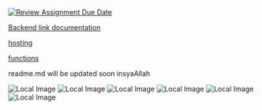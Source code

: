 [![Review Assignment Due Date](https://classroom.github.com/assets/deadline-readme-button-24ddc0f5d75046c5622901739e7c5dd533143b0c8e959d652212380cedb1ea36.svg)](https://classroom.github.com/a/-Z3-Ss4P)

[Backend link documentation](https://web.postman.co/documentation/29017989-ce05e23a-90fa-4313-b0b7-227a5fe4258a/publish?workspaceId=012bbf21-0be2-4c2d-80eb-b6faf908eba4)

[hosting](https://najmy.web.app/)

[functions](https://us-central1-revou-batch-june.cloudfunctions.net/project_milestone_mnajmytsss)

readme.md will be updated soon insyaAllah 

![Local Image](./frontend/src/assets/1.png)
![Local Image](./frontend/src/assets/2.png)
![Local Image](./frontend/src/assets/3.png)
![Local Image](./frontend/src/assets/4.png)
![Local Image](./frontend/src/assets/5.png)
![Local Image](./frontend/src/assets/6.png)